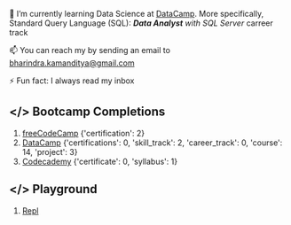 🌱 I’m currently learning Data Science at [DataCamp](https://www.datacamp.com/). More specifically, Standard Query Language (SQL): ***Data Analyst** with SQL Server* carreer track

📫 You can reach my by sending an email to bharindra.kamanditya@gmail.com

⚡ Fun fact: I always read my inbox

## </> Bootcamp Completions

1. [freeCodeCamp](https://freecodecamp.org/DonBaron) {'certification': 2}
2. [DataCamp](https://datacamp.com/profile/bharindrakamanditya) {'certifications': 0, 'skill_track': 2, 'career_track': 0, 'course': 14, 'project': 3}
3. [Codecademy](https://www.codecademy.com/profiles/DonBaron) {'certificate': 0, 'syllabus': 1}

## </> Playground

1. [Repl](https://replit.com/@BharindraKamand)

<!--
**barondra/barondra** is a ✨ _special_ ✨ repository because its `README.md` (this file) appears on your GitHub profile.

Here are some ideas to get you started:

- 🔭 I’m currently working on ...

- 👯 I’m looking to collaborate on ...
- 🤔 I’m looking for help with ...
- 💬 Ask me about ...

- 
-->
